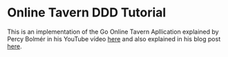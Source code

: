 # Online Tavern DDD Tutorial

This is an implementation of the Go Online Tavern Apllication
explained by Percy Bolmér in his YouTube vídeo [here](https://www.youtube.com/watch?v=6zuJXIbOyhs)
and also explained in his blog post [here](https://programmingpercy.tech/blog/how-to-domain-driven-design-ddd-golang/).